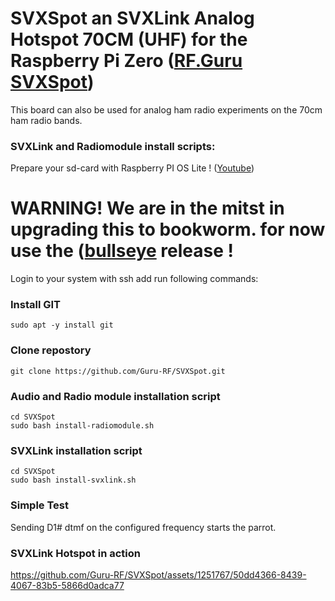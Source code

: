 # SVXSpot an SVXLink Analog Hotspot 70CM (UHF) for the Raspberry Pi Zero ([RF.Guru SVXSpot](https://rf.guru/2023-k-041))

This board can also be used for analog ham radio experiments on the 70cm ham radio bands.

### SVXLink and Radiomodule install scripts: ###

Prepare your sd-card with Raspberry PI OS Lite ! ([Youtube](https://www.youtube.com/watch?v=vxmO_a5WNI8))

# WARNING! We are in the mitst in upgrading this to bookworm. for now use the ([bullseye](https://github.com/Guru-RF/SVXSpot/tree/v1.11.0) release !

Login to your system with ssh add run following commands:

### Install GIT  ###
```console
sudo apt -y install git
```

### Clone repostory ###
```console
git clone https://github.com/Guru-RF/SVXSpot.git
```

### Audio and Radio module installation script ###
```console
cd SVXSpot
sudo bash install-radiomodule.sh
```

### SVXLink installation script ###
```console
cd SVXSpot
sudo bash install-svxlink.sh
```

### Simple Test ###
Sending D1# dtmf on the configured frequency starts the parrot.

### SVXLink Hotspot in action ###
https://github.com/Guru-RF/SVXSpot/assets/1251767/50dd4366-8439-4067-83b5-5866d0adca77
